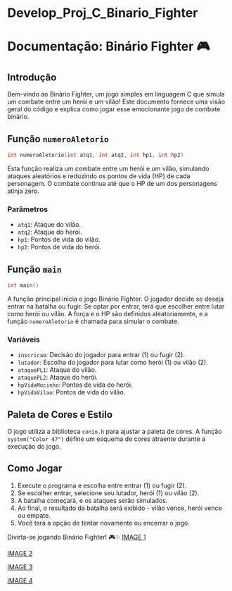 # Develop_Proj_C_Binario_Fighter

# Documentação: Binário Fighter 🎮

## Introdução

Bem-vindo ao Binário Fighter, um jogo simples em linguagem C que simula um combate entre um herói e um vilão! Este documento fornece uma visão geral do código e explica como jogar esse emocionante jogo de combate binário.

## Função `numeroAletorio`

```c
int numeroAletorio(int atq1, int atq2, int hp1, int hp2)
```

Esta função realiza um combate entre um herói e um vilão, simulando ataques aleatórios e reduzindo os pontos de vida (HP) de cada personagem. O combate continua até que o HP de um dos personagens atinja zero.

### Parâmetros

- `atq1`: Ataque do vilão.
- `atq2`: Ataque do herói.
- `hp1`: Pontos de vida do vilão.
- `hp2`: Pontos de vida do herói.

## Função `main`

```c
int main()
```

A função principal inicia o jogo Binário Fighter. O jogador decide se deseja entrar na batalha ou fugir. Se optar por entrar, terá que escolher entre lutar como herói ou vilão. A força e o HP são definidos aleatoriamente, e a função `numeroAletorio` é chamada para simular o combate.

### Variáveis

- `inscricao`: Decisão do jogador para entrar (1) ou fugir (2).
- `lutador`: Escolha do jogador para lutar como herói (1) ou vilão (2).
- `ataquePL1`: Ataque do vilão.
- `ataquePL2`: Ataque do herói.
- `hpVidaMocinho`: Pontos de vida do herói.
- `hpVidaVilao`: Pontos de vida do vilão.

## Paleta de Cores e Estilo

O jogo utiliza a biblioteca `conio.h` para ajustar a paleta de cores. A função `system("Color 47")` define um esquema de cores atraente durante a execução do jogo.

## Como Jogar

1. Execute o programa e escolha entre entrar (1) ou fugir (2).
2. Se escolher entrar, selecione seu lutador, herói (1) ou vilão (2).
3. A batalha começará, e os ataques serão simulados.
4. Ao final, o resultado da batalha será exibido - vilão vence, herói vence ou empate.
5. Você terá a opção de tentar novamente ou encerrar o jogo.

Divirta-se jogando Binário Fighter! 🎮✨
[IMAGE 1](https://github.com/brunogsiq/Inventions_Projects_Tests/tree/main/C/Binario_Fighter/public/images/1.PNG)

[IMAGE 2](https://github.com/brunogsiq/Inventions_Projects_Tests/blob/master/C/Binario_Fighter/public/images/2.PNG)

[IMAGE 3](https://github.com/brunogsiq/Inventions_Projects_Tests/blob/master/C/Binario_Fighter/public/images/3.PNG)

[IMAGE 4](https://github.com/brunogsiq/Inventions_Projects_Tests/blob/master/C/Binario_Fighter/public/images/4.PNG)